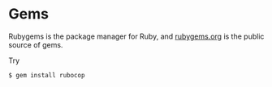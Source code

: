 # Gems

Rubygems is the package manager for Ruby, and [rubygems.org](https://rubygems.org/) is the public source of gems.

Try 
```bash
$ gem install rubocop
```

